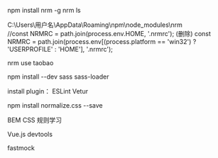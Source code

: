 npm install nrm -g
nrm ls

C:\Users\用户名\AppData\Roaming\npm\node_modules\nrm\
//const NRMRC = path.join(process.env.HOME, '.nrmrc'); (删除)
const NRMRC = path.join(process.env[(process.platform == 'win32') ? 'USERPROFILE' : 'HOME'], '.nrmrc');

nrm use taobao

npm install --dev sass sass-loader

install plugin： ESLint Vetur

npm install normalize.css --save

BEM CSS 规则学习

Vue.js devtools

fastmock